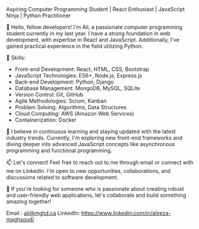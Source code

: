 Aspiring Computer Programming Student | React Enthusiast | JavaScript Ninja | Python Practitioner

👋 Hello, fellow developers! I'm Ali, a passionate computer programming student currently in my last year. I have a strong foundation in web development, with expertise in React and JavaScript. Additionally, I've gained practical experience in the field utilizing Python.

🚀 Skills:

- Front-end Development: React, HTML, CSS, Bootstrap
- JavaScript Technologies: ES6+, Node.js, Express.js
- Back-end Development: Python, Django
- Database Management: MongoDB, MySQL, SQLite
- Version Control: Git, GitHub
- Agile Methodologies: Scrum, Kanban
- Problem Solving: Algorithms, Data Structures
- Cloud Computing: AWS (Amazon Web Services)
- Containerization: Docker

🌱 I believe in continuous learning and staying updated with the latest industry trends. Currently, I'm exploring new front-end frameworks and diving deeper into advanced JavaScript concepts like asynchronous programming and functional programming.

📫 Let's connect! Feel free to reach out to me through email or connect with me on LinkedIn. I'm open to new opportunities, collaborations, and discussions related to software development.

🌟 If you're looking for someone who is passionate about creating robust and user-friendly web applications, let's collaborate and build something amazing together!

Email : ali@mghd.ca LinkedIn: https://www.linkedin.com/in/alireza-maghsoud/
